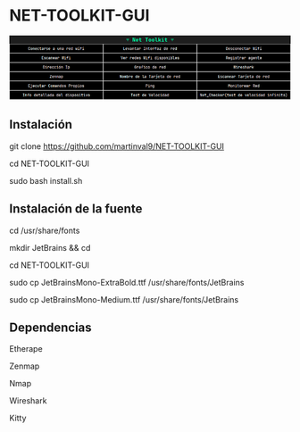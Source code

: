 # NET-TOOLKIT-GUI

![Preview Image](https://github.com/martinval9/NET-TOOLKIT-GUI/blob/main/img.png)

## Instalación

git clone https://github.com/martinval9/NET-TOOLKIT-GUI

cd NET-TOOLKIT-GUI

sudo bash install.sh

## Instalación de la fuente

cd /usr/share/fonts

mkdir JetBrains && cd

cd NET-TOOLKIT-GUI

sudo cp JetBrainsMono-ExtraBold.ttf /usr/share/fonts/JetBrains

sudo cp JetBrainsMono-Medium.ttf /usr/share/fonts/JetBrains

## Dependencias

Etherape

Zenmap

Nmap

Wireshark

Kitty

